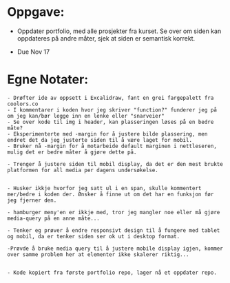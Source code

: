 # Oppgave:
- Oppdater portfolio, med alle prosjekter fra kurset. Se over om siden kan oppdateres på andre måter, sjek at siden er semantisk korrekt.

- Due Nov 17

<!-- # Oppgaven:

    Lag en semantisk korrekt nettside som du kan bruke som en landingsside. Med en (eller flere) tilhørendes CSS filer som dere benytter til å endre dokumentet visuelt.

    Elementene dere bruker i HTML og hvordan de er strukturert vil være noe fastlåst til det dere skal lage, så benytt dere av Accessibility Tree View i nettleserens utvikler verktøy for å sørge for at den er logisk og fornuftig strukturert.

    For utseende sin del så har dere frie tøyler, men tenk på at dette er noe som skal bli sett av andre, så snakk sammen og hør hva andre tenker om det designet du velger å gå for.

# Krav:
    - HTML dokument med en form for Header (Navbar), Main (Hovedinnehold), Footer (Kontakt info, kildekode, ++)
    - CSS fil som blir lenket inn HTML dokumentet
    Leverings Metode:
    - Lenke til GitHub Repo (Dette repositoriet må være Public)
    - Lenke til live nettside (Netlify)

- Due Sep 8 -->


# Egne Notater: 
    - Drøfter ide av oppsett i Excalidraw, fant en grei fargepalett fra coolors.co
    - I kommentarer i koden hvor jeg skriver "function?" funderer jeg på om jeg kan/bør legge inn en lenke eller "snarveier"
    - Se over kode til img i header, kan plasseringen løses på en bedre måte?
    - Eksperimenterte med -margin for å justere bilde plassering, men endret det da jeg justerte siden til å være laget for mobil.
    - Bruker nå -margin for å motarbeide default marginen i nettleseren, mulig det er bedre måter å gjøre dette på.
    
    - Trenger å justere siden til mobil display, da det er den mest brukte platformen for all media per dagens undersøkelse.


    - Husker ikkje hvorfor jeg satt ul i en span, skulle kommentert mer/bedre i koden der. Ønsker å finne ut om det har en funksjon før jeg fjerner den.

    - hamburger meny'en er ikkje med, tror jeg mangler noe eller må gjøre media-query på en anne måte...

    - Tenker eg prøver å endre responsivt design til å fungere med tablet og mobil, da er tenker siden ser ok ut i desktop format.

    -Prøvde å bruke media query til å justere mobile display igjen, kommer over samme problem her at elementer ikke skalerer riktig...


    - Kode kopiert fra første portfolio repo, lager nå et oppdater repo.